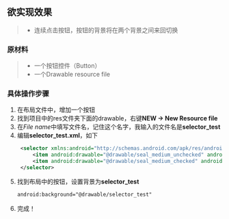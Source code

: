 ## 欲实现效果
> - 连续点击按钮，按钮的背景将在两个背景之间来回切换

### 原材料
> - 一个按钮控件（Button）
> - 一个Drawable resource file

### 具体操作步骤
1. 在布局文件中，增加一个按钮
2. 找到项目中的res文件夹下面的drawable，右键**NEW -> New Resource file**
3. 在*File name*中填写文件名，记住这个名字，我输入的文件名是**selector_test**
4. 编辑**selector_test.xml**，如下
   ``` xml
    <selector xmlns:android="http://schemas.android.com/apk/res/android">
        <item android:drawable="@drawable/seal_medium_unchecked" android:state_checked="false" />
        <item android:drawable="@drawable/seal_medium_checked" android:state_checked="true" />
    </selector>
5. 找到布局中的按钮，设置背景为**selector_test**
    ``` xml
    android:background="@drawable/selector_test"
6. 完成！
